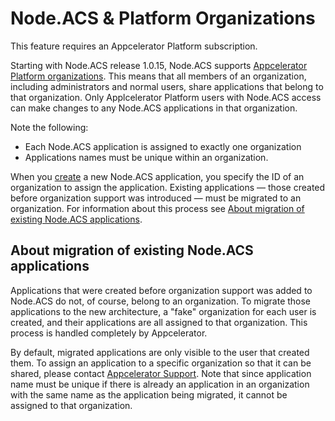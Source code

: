 # Node.ACS & Platform Organizations #

<p class="note">This feature requires an Appcelerator Platform subscription.</p>

Starting with Node.ACS release 1.0.15, Node.ACS supports [Appcelerator Platform
organizations](http://docs.appcelerator.com/platform/latest/#!/guide/Managing_Organizations). This
means that all members of an organization, including administrators and normal users, share
applications that belong to that organization. Only Applcelerator Platform users with Node.ACS
access can make changes to any Node.ACS applications in that organization.

Note the following:

* Each Node.ACS application is assigned to exactly one organization
* Applications names must be unique within an organization.

When you [create](#!/guide/node_cli_new) a new Node.ACS application, you specify the ID of an organization to assign the application. Existing applications &mdash; those created before organization 
support was introduced &mdash; must be migrated to an organization. For information about this process see [About migration of existing Node.ACS applications](#node_orgs-section-about-migration-of-existing-node-acs-applications).

## About migration of existing Node.ACS applications ##

Applications that were created before organization support was added to Node.ACS do not, of course, belong to an organization. To migrate those applications to the new architecture, a "fake" organization for each user is created, and their applications are all assigned to that organization. This process is handled completely by Appcelerator.

By default, migrated applications are only visible to the user that created them. To assign an application to a specific organization so that it can be shared, please contact [Appcelerator Support](http://support2.appcelerator.com). Note that since application name must be unique if there is already an application in an organization with the same name as the application being migrated, it cannot be assigned to that organization.
